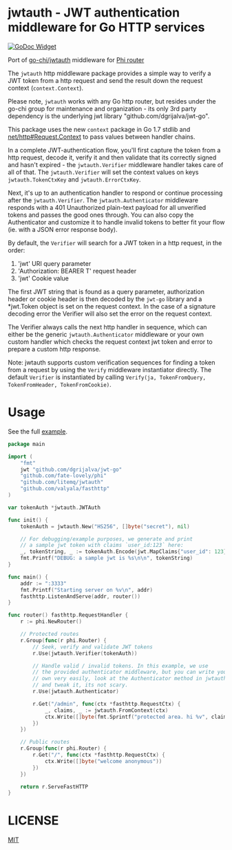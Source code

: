 # jwtauth - JWT authentication middleware for Go HTTP services

[![GoDoc Widget]][godoc]

Port of [go-chi/jwtauth](https://github.com/go-chi/jwtauth) middleware for [Phi router](https://github.com/cj1128/phi)

The `jwtauth` http middleware package provides a simple way to verify a JWT token
from a http request and send the result down the request context (`context.Context`).

Please note, `jwtauth` works with any Go http router, but resides under the go-chi group
for maintenance and organization - its only 3rd party dependency is the underlying jwt library
"github.com/dgrijalva/jwt-go".

This package uses the new `context` package in Go 1.7 stdlib and [net/http#Request.Context](https://golang.org/pkg/net/http/#Request.Context) to pass values between handler chains.

In a complete JWT-authentication flow, you'll first capture the token from a http
request, decode it, verify it and then validate that its correctly signed and hasn't
expired - the `jwtauth.Verifier` middleware handler takes care of all of that. The
`jwtauth.Verifier` will set the context values on keys `jwtauth.TokenCtxKey` and
`jwtauth.ErrorCtxKey`.

Next, it's up to an authentication handler to respond or continue processing after the
`jwtauth.Verifier`. The `jwtauth.Authenticator` middleware responds with a 401 Unauthorized
plain-text payload for all unverified tokens and passes the good ones through. You can
also copy the Authenticator and customize it to handle invalid tokens to better fit
your flow (ie. with a JSON error response body).

By default, the `Verifier` will search for a JWT token in a http request, in the order:

1.  'jwt' URI query parameter
2.  'Authorization: BEARER T' request header
3.  'jwt' Cookie value

The first JWT string that is found as a query parameter, authorization header
or cookie header is then decoded by the `jwt-go` library and a \*jwt.Token
object is set on the request context. In the case of a signature decoding error
the Verifier will also set the error on the request context.

The Verifier always calls the next http handler in sequence, which can either
be the generic `jwtauth.Authenticator` middleware or your own custom handler
which checks the request context jwt token and error to prepare a custom
http response.

Note: jwtauth supports custom verification sequences for finding a token
from a request by using the `Verify` middleware instantiator directly. The default
`Verifier` is instantiated by calling `Verify(ja, TokenFromQuery, TokenFromHeader, TokenFromCookie)`.

# Usage

See the full [example](https://github.com/litemq/jwtauth/blob/master/_example/main.go).

```go
package main

import (
	"fmt"
	jwt "github.com/dgrijalva/jwt-go"
	"github.com/fate-lovely/phi"
	"github.com/litemq/jwtauth"
	"github.com/valyala/fasthttp"
)

var tokenAuth *jwtauth.JWTAuth

func init() {
	tokenAuth = jwtauth.New("HS256", []byte("secret"), nil)

	// For debugging/example purposes, we generate and print
	// a sample jwt token with claims `user_id:123` here:
	_, tokenString, _ := tokenAuth.Encode(jwt.MapClaims{"user_id": 123})
	fmt.Printf("DEBUG: a sample jwt is %s\n\n", tokenString)
}

func main() {
	addr := ":3333"
	fmt.Printf("Starting server on %v\n", addr)
	fasthttp.ListenAndServe(addr, router())
}

func router() fasthttp.RequestHandler {
	r := phi.NewRouter()

	// Protected routes
	r.Group(func(r phi.Router) {
		// Seek, verify and validate JWT tokens
		r.Use(jwtauth.Verifier(tokenAuth))

		// Handle valid / invalid tokens. In this example, we use
		// the provided authenticator middleware, but you can write your
		// own very easily, look at the Authenticator method in jwtauth.go
		// and tweak it, its not scary.
		r.Use(jwtauth.Authenticator)

		r.Get("/admin", func(ctx *fasthttp.RequestCtx) {
			_, claims, _ := jwtauth.FromContext(ctx)
			ctx.Write([]byte(fmt.Sprintf("protected area. hi %v", claims["user_id"])))
		})
	})

	// Public routes
	r.Group(func(r phi.Router) {
		r.Get("/", func(ctx *fasthttp.RequestCtx) {
			ctx.Write([]byte("welcome anonymous"))
		})
	})

	return r.ServeFastHTTP
}
```

# LICENSE

[MIT](/LICENSE)

[godoc]: https://godoc.org/github.com/litemq/jwtauth
[godoc widget]: https://godoc.org/github.com/litemq/jwtauth?status.svg

